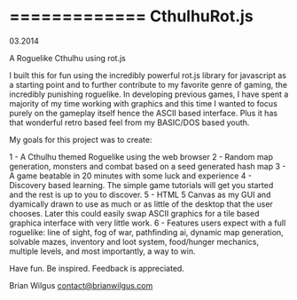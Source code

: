 =============
CthulhuRot.js
=============
03.2014


A Roguelike Cthulhu using rot.js


I built this for fun using the incredibly powerful rot.js library for javascript as a starting point and to further contribute to my favorite genre of gaming, the incredibly punishing roguelike.  In developing previous games, I have spent a majority of my time working with graphics and this time I wanted to focus purely on the gameplay itself hence the ASCII based interface.  Plus it has that wonderful retro based feel from my BASIC/DOS based youth.


My goals for this project was to create:

1 - A Cthulhu themed Roguelike using the web browser
2 - Random map generation, monsters and combat based on a seed generated hash map
3 - A game beatable in 20 minutes with some luck and experience
4 - Discovery based learning.  The simple game tutorials will get you started and the rest is up to you to discover.
5 - HTML 5 Canvas as my GUI and dyamically drawn to use as much or as little of the desktop that the user chooses.  Later this could easily swap ASCII graphics for a tile based graphica interface with very little work.
6 - Features users expect with a full roguelike: line of sight, fog of war, pathfinding ai, dynamic map generation, solvable mazes, inventory and loot system, food/hunger mechanics, multiple levels, and most importantly, a way to win.


Have fun.  Be inspired.  Feedback is appreciated.


Brian Wilgus
contact@brianwilgus.com
